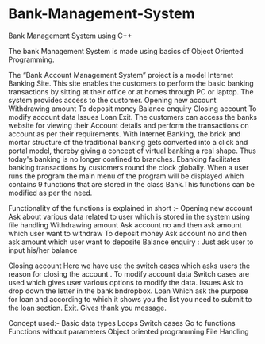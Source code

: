 # Bank-Management-System
Bank Management System using C++

The bank Management System is made using basics of Object Oriented Programming.


The “Bank Account Management System” project is a model Internet Banking Site. This site enables the customers to perform the basic banking transactions by sitting at their office or at homes through PC or laptop. The system provides access to the customer.
    Opening new account
    Withdrawing amount 
    To deposit money
    Balance enquiry
    Closing account
    To modify account data
    Issues
    Loan
    Exit.
The customers can access the banks website for viewing their Account details and perform the transactions on account as per their requirements. With Internet Banking, the brick and mortar structure of the traditional banking gets converted 
into a click and portal model, thereby giving a concept of virtual banking a real shape. Thus today's banking is no longer confined to branches. Ebanking facilitates banking transactions by customers round the clock globally. 
When a user runs the program the main menu of the program will be displayed which contains 9 functions that are stored in the class Bank.This functions can be modified as per the need.

Functionality of the functions is explained in short :-
Opening new account
Ask about various data related to user which is stored in the system using file handling
Withdrawing amount
     Ask account no and then ask amount which user want to withdraw 
To deposit money
   Ask account no and then ask amount which user want to deposite 
Balance enquiry :
  Just ask user to input his/her balance

Closing account
  Here we have use the switch cases which asks users the reason for closing the account .
To modify account data
 Switch cases are used which gives user various options to modify the data.
Issues
  Ask to drop down the letter in the bank bndropbox.
Loan
  Which ask the purpose for loan and according to which it shows you the list you need to submit to the loan section.
Exit.
    Gives thank you message.


Concept used:-
Basic data types
Loops
Switch cases
Go to functions
Functions without parameters
Object oriented programming
File Handling
